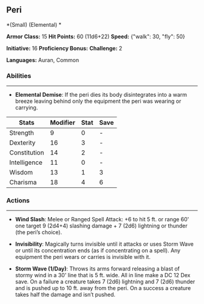 ## Peri
*(Small) (Elemental) *

**Armor Class:** 15
**Hit Points:** 60 (11d6+22)
**Speed:** {"walk": 30, "fly": 50}

**Initiative:** 16
**Proficiency Bonus:**
**Challenge:** 2

**Languages:** Auran, Common

### Abilities
 --- 
- **Elemental Demise**: If the peri dies its body disintegrates into a warm breeze leaving behind only the equipment the peri was wearing or carrying.



| Stats | Modifier | Stat | Save
| ---- | ---- | ---- | ---- |
| Strength | 9 | 0 | - |
| Dexterity | 16 | 3 | - |
| Constitution | 14 | 2 | - |
| Intelligence | 11 | 0 | - |
| Wisdom | 13 | 1 | 3 |
| Charisma | 18 | 4 | 6 |

### Actions
 --- 
- **Wind Slash**: Melee or Ranged Spell Attack: +6 to hit 5 ft. or range 60' one target 9 (2d4+4) slashing damage + 7 (2d6) lightning or thunder (the peri’s choice). 

- **Invisibility**: Magically turns invisible until it attacks or uses Storm Wave or until its concentration ends (as if concentrating on a spell). Any equipment the peri wears or carries is invisible with it.

- **Storm Wave (1/Day)**: Throws its arms forward releasing a blast of stormy wind in a 30' line that is 5 ft. wide. All in line make a DC 12 Dex save. On a failure a creature takes 7 (2d6) lightning and 7 (2d6) thunder and is pushed up to 10 ft. away from the peri. On a success a creature takes half the damage and isn’t pushed.


